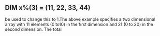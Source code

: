 ## DIM x%(3) = (11, 22, 33, 44)

be used to change this to 1.The above example specifies a two dimensional array with 11 elements (0 to10) in the first dimension and 21 (0 to 20) in the second dimension. The total